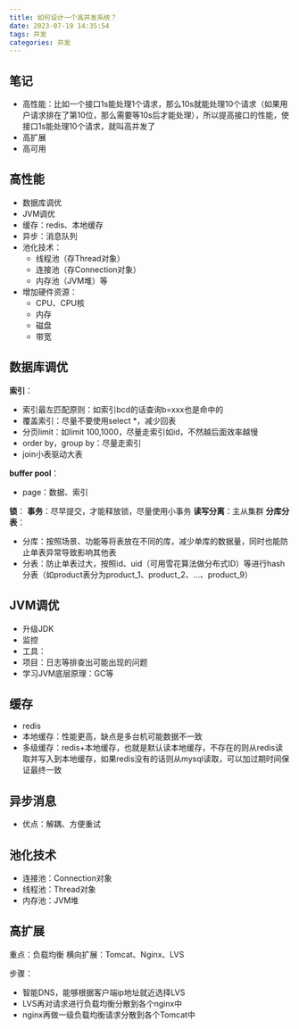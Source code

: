 ```yaml
---
title: 如何设计一个高并发系统？
date: 2023-07-19 14:35:54
tags: 并发
categories: 并发
---
```



## 笔记
* 高性能：比如一个接口1s能处理1个请求，那么10s就能处理10个请求（如果用户请求排在了第10位，那么需要等10s后才能处理），所以提高接口的性能，使接口1s能处理10个请求，就叫高并发了
* 高扩展
* 高可用

## 高性能
* 数据库调优
* JVM调优
* 缓存：redis、本地缓存
* 异步：消息队列
* 池化技术：
    * 线程池（存Thread对象）
    * 连接池（存Connection对象）
    * 内存池（JVM堆）等
* 增加硬件资源：
    * CPU、CPU核
    * 内存
    * 磁盘
    * 带宽
    

## 数据库调优
**索引**：
* 索引最左匹配原则：如索引bcd的话查询b=xxx也是命中的
* 覆盖索引：尽量不要使用select *，减少回表
* 分页limit：如limit 100,1000，尽量走索引如id，不然越后面效率越慢
* order by，group by：尽量走索引
* join小表驱动大表

**buffer pool**：
* page：数据、索引

**锁**：
**事务**：尽早提交，才能释放锁，尽量使用小事务
**读写分离**：主从集群
**分库分表**：
* 分库：按照场景、功能等将表放在不同的库，减少单库的数据量，同时也能防止单表异常导致影响其他表
* 分表：防止单表过大，按照id、uid（可用雪花算法做分布式ID）等进行hash分表（如product表分为product_1、product_2、...、product_9）

## JVM调优
* 升级JDK
* 监控
* 工具：
* 项目：日志等排查出可能出现的问题
* 学习JVM底层原理：GC等

## 缓存
* redis
* 本地缓存：性能更高，缺点是多台机可能数据不一致
* 多级缓存：redis+本地缓存，也就是默认读本地缓存，不存在的则从redis读取并写入到本地缓存，如果redis没有的话则从mysql读取，可以加过期时间保证最终一致

## 异步消息
* 优点：解耦、方便重试

## 池化技术
* 连接池：Connection对象
* 线程池：Thread对象
* 内存池：JVM堆

## 高扩展
重点：负载均衡
横向扩展：Tomcat、Nginx、LVS

步骤：
* 智能DNS，能够根据客户端ip地址就近选择LVS
* LVS再对请求进行负载均衡分散到各个nginx中
* nginx再做一级负载均衡请求分散到各个Tomcat中